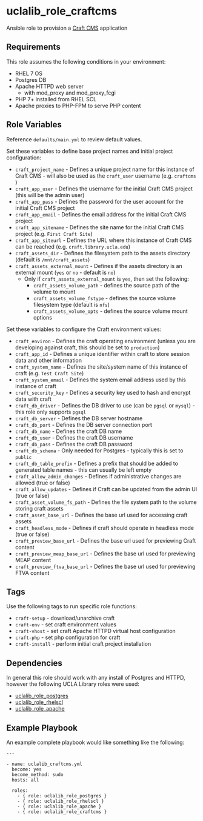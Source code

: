 uclalib_role_craftcms
=========

Ansible role to provision a [Craft CMS](https://www.craftcms.com) application

Requirements
------------

This role assumes the following conditions in your environment:
  * RHEL 7 OS
  * Postgres DB
  * Apache HTTPD web server
    * with mod_proxy and mod_proxy_fcgi
  * PHP 7+ installed from RHEL SCL
  * Apache proxies to PHP-FPM to serve PHP content

Role Variables
--------------

Reference `defaults/main.yml` to review default values.

Set these variables to define base project names and initial project configuration:

  * `craft_project_name` - Defines a unique project name for this instance of Craft CMS - will also be used as the `craft_user` username (e.g. `craftcms` )
  * `craft_app_user` - Defines the username for the initial Craft CMS project (this will be the admin user)
  * `craft_app_pass` - Defines the password for the user account for the initial Craft CMS project
  * `craft_app_email` - Defines the email address for the initial Craft CMS project
  * `craft_app_sitename` - Defines the site name for the initial Craft CMS project (e.g. `First Craft Site`)
  * `craft_app_siteurl` - Defines the URL where this instance of Craft CMS can be reached (e.g. `craft.library.ucla.edu`)
  * `craft_assets_dir` - Defines the filesystem path to the assets directory (default is `/mnt/craft_assets`)
  * `craft_assets_external_mount` - Defines if the assets directory is an external mount (`yes` or `no` - default is `no`)
      * Only if `craft_assets_external_mount` is `yes`, then set the following:
        * `craft_assets_volume_path` - defines the source path of the volume to mount
        * `craft_assets_volume_fstype` - defines the source volume filesystem type (default is `nfs`)
        * `craft_assets_volume_opts` - defines the source volume mount options

Set these variables to configure the Craft environment values:

  * `craft_environ` - Defines the craft operating environment (unless you are developing against craft, this should be set to `production`)
  * `craft_app_id` - Defines a unique identifier within craft to store session data and other information
  * `craft_system_name` - Defines the site/system name of this instance of craft (e.g. `Test Craft Site`)
  * `craft_system_email` - Defines the system email address used by this instance of craft
  * `craft_security_key` - Defines a security key used to hash and encrypt data with craft
  * `craft_db_driver` - Defines the DB driver to use (can be `pgsql` or `mysql`) - this role only supports `pgsql`
  * `craft_db_server` - Defines the DB server hostname
  * `craft_db_port` - Defines the DB server connection port
  * `craft_db_name` - Defines the craft DB name
  * `craft_db_user` - Defines the craft DB username
  * `craft_db_pass` - Defines the craft DB password
  * `craft_db_schema` - Only needed for Postgres - typically this is set to `public`
  * `craft_db_table_prefix` - Defines a prefix that should be added to generated table names - this can usually be left empty
  * `craft_allow_admin_changes` - Defines if administrative changes are allowed (true or false)
  * `craft_allow_updates` - Defines if Craft can be updated from the admin UI (true or false)
  * `craft_asset_volume_fs_path` - Defines the file system path to the volume storing craft assets
  * `craft_asset_base_url` - Defines the base url used for accessing craft assets
  * `craft_headless_mode` - Defines if craft should operate in headless mode (true or false)
  * `craft_preview_base_url` - Defines the base url used for previewing Craft content
  * `craft_preview_meap_base_url` - Defines the base url used for previewing MEAP content
  * `craft_preview_ftva_base_url` - Defines the base url used for previewing FTVA content

Tags
----

Use the following tags to run specific role functions:

  * `craft-setup` - download/unarchive craft
  * `craft-env` - set craft environment values
  * `craft-vhost` - set craft Apache HTTPD virtual host configuration
  * `craft-php` - set php configuration for craft
  * `craft-install` - perform initial craft project installation

Dependencies
------------

In general this role should work with any install of Postgres and HTTPD, however the following UCLA Library roles were used:

  * [uclalib_role_postgres](https://github.com/UCLALibrary/uclalib_role_postgresql)
  * [uclalib_role_rhelscl](https://github.com/UCLALibrary/uclalib_role_rhelscl)
  * [uclalib_role_apache](https://github.com/UCLALibrary/uclalib_role_apache)

Example Playbook
----------------

An example complete playbook would like something like the following:

```
---

- name: uclalib_craftcms.yml
  become: yes
  become_method: sudo
  hosts: all

  roles:
    - { role: uclalib_role_postgres }
    - { role: uclalib_role_rhelscl }
    - { role: uclalib_role_apache }
    - { role: uclalib_role_craftcms }
```
